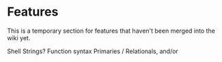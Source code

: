 # Features

This is a temporary section for features that haven't been merged into the wiki yet.

Shell Strings?
Function syntax
Primaries / Relationals, and/or